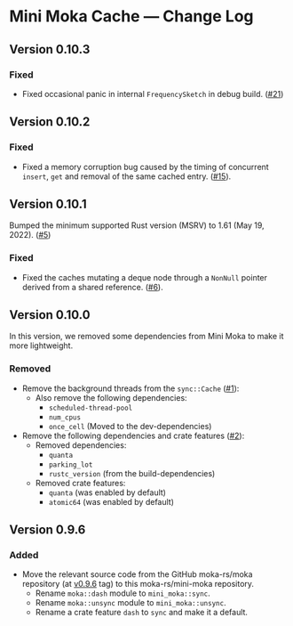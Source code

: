 # Mini Moka Cache &mdash; Change Log

## Version 0.10.3

### Fixed

- Fixed occasional panic in internal `FrequencySketch` in debug build.
  ([#21][gh-issue-0021])


## Version 0.10.2

### Fixed

- Fixed a memory corruption bug caused by the timing of concurrent `insert`,
  `get` and removal of the same cached entry. ([#15][gh-pull-0015]).


## Version 0.10.1

Bumped the minimum supported Rust version (MSRV) to 1.61 (May 19, 2022).
([#5][gh-pull-0005])

### Fixed

- Fixed the caches mutating a deque node through a `NonNull` pointer derived from a
  shared reference. ([#6][gh-pull-0006]).


## Version 0.10.0

In this version, we removed some dependencies from Mini Moka to make it more
lightweight.

### Removed

- Remove the background threads from the `sync::Cache` ([#1][gh-pull-0001]):
    - Also remove the following dependencies:
        - `scheduled-thread-pool`
        - `num_cpus`
        - `once_cell` (Moved to the dev-dependencies)
- Remove the following dependencies and crate features ([#2][gh-pull-0002]):
    - Removed dependencies:
        - `quanta`
        - `parking_lot`
        - `rustc_version` (from the build-dependencies)
    - Removed crate features:
        - `quanta` (was enabled by default)
        - `atomic64` (was enabled by default)

## Version 0.9.6

### Added

- Move the relevant source code from the GitHub moka-rs/moka repository (at
  [v0.9.6][moka-v0.9.6] tag) to this moka-rs/mini-moka repository.
    - Rename `moka::dash` module to `mini_moka::sync`.
    - Rename `moka::unsync` module to `mini_moka::unsync`.
    - Rename a crate feature `dash` to `sync` and make it a default.

<!-- Links -->
[moka-v0.9.6]: https://github.com/moka-rs/moka/tree/v0.9.6

[gh-issue-0021]: https://github.com/moka-rs/mini-moka/issues/21/

[gh-pull-0015]: https://github.com/moka-rs/mini-moka/pull/15/
[gh-pull-0006]: https://github.com/moka-rs/mini-moka/pull/6/
[gh-pull-0005]: https://github.com/moka-rs/mini-moka/pull/5/
[gh-pull-0002]: https://github.com/moka-rs/mini-moka/pull/2/
[gh-pull-0001]: https://github.com/moka-rs/mini-moka/pull/1/
